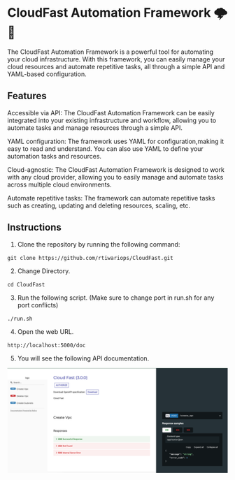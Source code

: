 # CloudFast Automation Framework 🌩️🚀

The CloudFast Automation Framework is a powerful tool for automating your cloud infrastructure. With this framework, you can easily manage your cloud resources and automate repetitive tasks, all through a simple API and YAML-based configuration.

## Features

Accessible via API: The CloudFast Automation Framework can be easily integrated into your existing infrastructure and workflow, allowing you to automate tasks and manage resources through a simple API.

YAML configuration: The framework uses YAML for configuration,making it easy to read and understand. You can also use YAML to define your automation tasks and resources.

Cloud-agnostic: The CloudFast Automation Framework is designed to work with any cloud provider, allowing you to easily manage and automate tasks across multiple cloud environments.

Automate repetitive tasks: The framework can automate repetitive tasks such as creating, updating and deleting resources, scaling, etc.

## Instructions

1. Clone the repository by running the following command:

```
git clone https://github.com/rtiwariops/CloudFast.git
```

2. Change Directory.

```
cd CloudFast
```

3. Run the following script. (Make sure to change port in run.sh for any port conflicts)

```
./run.sh
```

4. Open the web URL.

```
http://localhost:5000/doc
```

5. You will see the following API documentation.

![alt text](./assets/sc.png)
